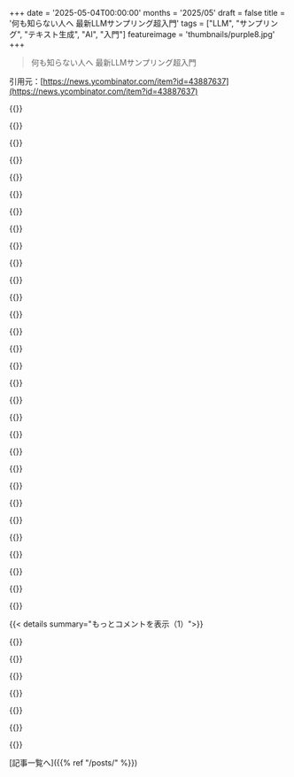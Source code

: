 +++
date = '2025-05-04T00:00:00'
months = '2025/05'
draft = false
title = '何も知らない人へ 最新LLMサンプリング超入門'
tags = ["LLM", "サンプリング", "テキスト生成", "AI", "入門"]
featureimage = 'thumbnails/purple8.jpg'
+++

> 何も知らない人へ 最新LLMサンプリング超入門

引用元：[https://news.ycombinator.com/item?id=43887637](https://news.ycombinator.com/item?id=43887637)




{{<matomeQuote body="これに関連してだけど、僕たちのmin_pに関する論文がICLRで12000件中18位になって、オーラル発表になったんだ。ポスターも人気だったし、オーラル発表（私がyoshua bengioにこの件で文句言って、彼が一番最初の質問者になったんだ。2番目の発表者で19:30くらいからだよ。発表スライドもそこに置いてるけど、マジで面白いよ）。論文はこちら：https://arxiv.org/abs/2407.01082<br>min_pの著者の一人として断言できるけど、Top N sigmaは今のところ、汎用サンプラーとしてはダントツで一番だよ。あと、temperatureは今よりはるかに高くスケールできるし、そうすべき。min_pやTop N sigmaみたいな技術を使えば、温度100とかでも全然大丈夫なんだ。<br>それから、top_k=2と超高温っていう特殊なケース（記事の終わり近くで著者が推奨してないやつ）も、それ自体がすごく面白い。それをやると10語に1回くらいスペルミスが出るけど、なんか面白いクリエイティビティがあるように見えるんだよね。" userName="Der_Einzige" createdAt="2025/05/04 17:35:06" color="#785bff">}}




{{<matomeQuote body="基本的にはgreedyじゃないサンプラーってあるの？　つまり、実際に木を探索するやつ。分岐がめちゃくちゃ多いし、ノードの展開が高いのはわかるけど、探索しないってのがいつも変だなって思ってたんだ。" userName="toxik" createdAt="2025/05/04 18:22:43" color="">}}




{{<matomeQuote body="beam searchとその派生以外で？（constrained beam searchっていうあまり知られてないけどめちゃくちゃ強力なのも含めて、いっぱいあるよ：https://huggingface.co/blog/constrained-beam-search）<br>あと、MBR（minimal bayes risk）サンプリングは入るかな？<br>それから、ICLRでこの論文もあったよ。この質問に関連してる：https://arxiv.org/abs/2410.03968<br>この論文は基本的に、非ヒューリスティックな手法（beam searchとか）はヒューリスティックな手法に比べて有害だって主張してるんだ。" userName="Der_Einzige" createdAt="2025/05/04 22:38:32" color="#ff5733">}}




{{<matomeQuote body="Beam Search samplingはたまに使われてるよ。" userName="Kubuxu" createdAt="2025/05/04 19:16:24" color="">}}




{{<matomeQuote body="ここで触れられてないことだけど、サンプラーはモデルの内部状態にアクセスできないってことがある。あれは出力分布に基本的な数学を適用してるだけで、技術的には多少の意味合いを持ってるけど、モデル自身と同じくらい賢くないとデコードできないんだ。<br>ここで説明されてるrepetition penaltyとかDRYみたいな特定のサンプラーはまさにこれ。モデルは無数のやり方で繰り返す可能性があるけど、それを全部防ぐ唯一の方法はより良い訓練であって、n-gram検索とか他の古典的なNLP手法じゃない。これは基本的に、全ての穴に指を突っ込んで塞ごうとしてるようなもの。指、いくつ持ってるの？<br>自己回帰プロセスをハッキングするのは、Min-Pみたいなちょっとした改善や、いくつかの気の利いたトリックを可能にする簡単な部分もあるけど、もし悪いモデルを良いモデルに変えるためにそれをやってるなら、それは間違ったやり方だよ。" userName="orbital-decay" createdAt="2025/05/04 17:37:26" color="#38d3d3">}}




{{<matomeQuote body="いやいや、未創造的なモデルを創造的なモデルにするためにやるんだよ。サンプリングがあまり重要じゃないとか、bitter lessonに違反するとかっていう考えこそ、私がICLRのオーラル発表でアカデミック界全体に、この種の研究に対する巨大な盲点があると指摘せざるを得なかった理由なんだ！<br>Top n sigmaは2024年半ばから、min_pは2023年頃からあるのに、オープンソース以外のもの（つまりHF/vllm以外）には、これらの革新がまだ統合されるのを待ってる状態。API提供者はモデルが”too creative”になるリスクに対処したくないから、わざとゆっくりやってるんだよ（あと、高い温度はたぶん彼らのwatermarkingを壊す）。<br>もう一つ—モデルに自分のサンプリング設定を認識させるのは、もしトークンごとや生成ごとにモデルにフィードバックするだけなら、超簡単だよ（例えばstructured generationを使うとか）。モデルは自分のサンプリング設定を制御できるから、ちょっとした追加プログラミングだけで「内部状態にアクセスできる」んだ（今じゃモデルがそのコードを君のために書いてくれるかもしれないねlol）。" userName="Der_Einzige" createdAt="2025/05/04 17:39:52" color="#ff5c5c">}}




{{<matomeQuote body="たぶん、これにはvarianceっていう言葉の方が良いかもしれない。創造性はかなり曖昧な言葉で、例えばほとんどの人はR1をRP/物語で、制御不能な形で全部を脱線させる傾向があるから創造的だって言うだろうけど、他の現代モデルと同じようにvarianceはまだ足りない（推論チェーンをぶっ壊してlogprobsを見ると私の言いたいことがわかるよ）。bitter lessonは何か閾値じゃなくて、収穫逓減のカーブを説明してるんだ。簡単な部分にいる限りは大丈夫。<br>でも、もっと大きな問題は、概念は出力分布にデコードされる前に表現されてるってこと。自己回帰トランスポートをハッキングすることで、ある程度それらを操ることはできるけど、もしモデル自身がその概念が特定の概念に対応してるって学んでしまったら（そしてRLはまさにそうする傾向がある）、サンプリングでそれを直すのは通常難しかったり不可能だったりする。基本的には、out-of-distributionの出力を強制することになるから、精度を失ったり、モデルをさらに馬鹿にしたりするだけだよ。" userName="orbital-decay" createdAt="2025/05/04 17:55:45" color="#45d325">}}




{{<matomeQuote body="＞ いやいや、未創造的なモデルを創造的なモデルにするためにやるんだよ。これはICLRのオーラル発表でアカデミック界全体に、この種の研究に対する巨大な盲点があると指摘せざるを得なかった理由なんだ！<br>この意見、よく見るよ。XTC（めっちゃ直感に反する響きだけど）みたいなサンプラーを絶賛してる人さえいるけど、それは常に”創造的な”タスクについてだね。数学タスクみたいな、明確な正解/不正解があるタスクでは、”創造的な”サンプラーはどれもトップにならない。min_pでさえ（めちゃくちゃな温度なら例外だけど、それでも全体的な精度は通常の温度と通常のサンプリングより低いんだ）…<br>主な問題は、”創造性”があまりにも主観的な尺度で、適切に採点するのが難しいってことだね。" userName="NitpickLawyer" createdAt="2025/05/05 05:32:57" color="#ff5733">}}




{{<matomeQuote body="僕は”クレイジーな”温度は100くらいから始まると思うんだ。文献でよく言われる2-3じゃなくてね。<br>この投稿全体については君の言う通りだと思うけど、LLMを使ってるcoomers/erpの人たちがどれだけ多いか、そしてどれだけ使ってるかを君は過小評価してるんじゃないかな。XTCは彼らのために、ある種のslop removalの概念を与えるために作られたんだ。antislop sampler（Sam Peach、EQ benchの作成者から）ほどそのタスクには向いてないかもしれないけど、僕はXTCが出力に”スパイス”を加えるのにかなり良いと思ってるよ。<br>re: “創造性”の測定難しさは特にそうだね—特に採点する難しさ！ 僕たちもこのことで耳元で小言を言ってくる細かい人たちがいるんだ。君、もしかしてStanfordにいる？ IFYKYKだけど…" userName="Der_Einzige" createdAt="2025/05/05 14:31:14" color="">}}




{{<matomeQuote body="どうしてbitter lessonに違反してないことになるの？ 人間のロジックを使って後からモデルを修正しようとしてるじゃん。bitter lessonは単に、より良いモデルを訓練しろって言うだろうに。<br>まあ、それが君の主張に反するとは思ってないけど—むしろ、bitter lessonの問題点だと思うんだ。" userName="achierius" createdAt="2025/05/05 00:25:06" color="">}}




{{<matomeQuote body="このヒューリスティクスがタダ同然だから違反じゃないってのが主な論点だよ。LLMが作ったサンプラーは多分もっと良くなるけど、自己改善を始めるにはタダのヒューリスティクスがいくつかいるんだ。Bitter lessonの批判は、人間が作ったヒューリスティクスはタダじゃなくて、学習を遅くして「コンピュータに任せる」のを邪魔したってこと。High temp samplingはそこそこ良い合成データ作るのにすごく大事で、自然言語で「コンピュータに任せる」ことを可能にするんだ。高温での生成をちゃんとするには、もっと良いサンプリングしかないよ。" userName="Der_Einzige" createdAt="2025/05/05 14:33:52" color="#785bff">}}




{{<matomeQuote body="このガイドの主な関心事は、効率と複雑さの爆発を防ぐことみたいだね。" userName="neuroelectron" createdAt="2025/05/04 19:53:35" color="">}}




{{<matomeQuote body="最近、Ollama/llama.cpp向けのサンプリングガイドを書いてみたんだ。何かフィードバックとか修正あったら大歓迎だよ。リンクはこれね。https://smcleod.net/2025/04/comprehensive-guide-to-llm-sampl..." userName="smcleod" createdAt="2025/05/04 21:05:13" color="">}}




{{<matomeQuote body="これすごく良いね。全てが分かりやすくシンプルに説明されてるから、新しいことを試すチャンスが広がるし、効果的にやる方法も分かるよ。例えば、なぜ単語全体をトークンにしないの？限定された”robot dialect”を持つ”robot”を作るとか。新しい単語とか珍しい単語は無理だけど、学習データや入力データを修正して、単語を既存の語彙に翻訳すればいい。そうすると、文字通りrobotみたいな小さなマッピングになって、C-3POみたいに、どんな質問にうまく答えられるかユーザーに期待を持たせられるかも。" userName="neuroelectron" createdAt="2025/05/04 18:34:13" color="#45d325">}}




{{<matomeQuote body="＞ 例えば、なぜ単語全体をトークンにしないの？<br>単語だけのトークナイザーはRNN/LSTMの頃にみんなやってたことだよ。BPEとかWordPiece/SentencePieceみたいなトークン化より良くなることはないし、句読点みたいな意味のあるsemantic hintsを使えないから品質が悪くなるんだよね。" userName="minimaxir" createdAt="2025/05/04 18:56:33" color="#ff5733">}}




{{<matomeQuote body="代わりに層で意味的なsemantic hintsをエンコードすることもできるよ。正直、これはコストがかかるから、単語をトークンにするアイデアとはちょっと逆行するんだけどね。" userName="neuroelectron" createdAt="2025/05/04 19:24:39" color="#ff5733">}}




{{<matomeQuote body="これはすごく詳しいけど、関連するconstrained samplingについて、数週間前に作ったインタラクティブな記事があるんだ。リンクはこれね。http://michaelgiba.com/grammar-based/index.html" userName="michaelgiba" createdAt="2025/05/08 11:44:39" color="">}}




{{<matomeQuote body="LLMが”idea”を出力しようとするとき、”next token”じゃなくてね、logitsベクトルで選ぶとその元の”idea”が壊れるはずだよ... ”idea”がcompleteなら、logitsでサンプリングする必要はないはず。この考え方だと、サンプリングは出力レベル（”what will the next spoke word be”）の近くでやるべきじゃないね。" userName="mdp2021" createdAt="2025/05/04 18:03:34" color="">}}




{{<matomeQuote body="LLMsは”ideas”じゃなくて、次のトークンを正しく予測する確率を最大化するように学習されてるんだ。”idea”を学習の目標として定義することはできないよ。" userName="minimaxir" createdAt="2025/05/04 18:09:53" color="#ff33a1">}}




{{<matomeQuote body="Interpretability studiesは、これを見るのにいくつかの別の見方を示してるんだ。これはNewtonian vs Lagrangian mechanicsみたいだね。Autoregressive token predictionとか、pattern matching、idea conceptualization、超多次元空間でのpathfindingとか、色々な捉え方があるよ。" userName="orbital-decay" createdAt="2025/05/04 18:34:32" color="">}}




{{<matomeQuote body="アーキテクチャの問題だね。出力層近くで変えるのって、アイデアを扱うはずなのに逆説的だろ。”changing words before it says them”みたいな。アイデアを訓練のロス目的として定義できない？何をもってそう言うの？文とか段落も埋め込み空間に位置を持つじゃん。この記事は興味深いけど、根本的な問題（エレファント・イン・ザ・ルーム）を浮き彫りにしてるね。" userName="mdp2021" createdAt="2025/05/04 18:22:00" color="#38d3d3">}}




{{<matomeQuote body="LLMモデル自身が勝手にトークン化するってできるのかな？別のトークナイザーじゃなくて、どんな文字列でも受け取って、それをトークンにするNNを本体と一緒に学習させるの。" userName="amelius" createdAt="2025/05/05 02:50:13" color="">}}




{{<matomeQuote body="もうやってるよ。NNはトークンIDを直接扱えなくて、数値ベクトル（one-hotなど）にしないとダメなんだ。それを隠れ状態空間に変換する。トークン化をなくすとエンコーダーの負荷が増えるし、統計的に効率的なトークン化の方が良い。昔文字単位からトークン化に移行したのは効率のためだから、トークン化なしはたぶん割に合わないよ。" userName="kmeisthax" createdAt="2025/05/05 03:58:52" color="#785bff">}}




{{<matomeQuote body="「”anti”とか”ism”を事前にトークン化しないと、モデルの下位層が同じことやる」って言ってるけど、俺が言ってるのは、LLMの入力の前に文字をトークン（内部表現）に変換する別のNNのことなんだ。利点はLLMの表現が統一されること。欠点はNN内で重複するかもだけど、重み共有でいけるかも。" userName="amelius" createdAt="2025/05/05 09:58:49" color="#38d3d3">}}




{{<matomeQuote body="いやー、この分野って思ってたより奥が深いね。より良いサンプリングがモデルの限界をマジで解決するのか、それとも根本的な問題をパッチ当てしてるだけなのかな？って思うよ。" userName="gitroom" createdAt="2025/05/05 05:13:39" color="">}}




{{<matomeQuote body="これいいね！”Sampling”って思ったより色々なことをカバーしてるんだね。" userName="antonvs" createdAt="2025/05/04 17:11:59" color="">}}




{{<matomeQuote body="数年前に出た技術をアップデートしたものを「モダン」って呼ぶのは、ちょっと教養がないんじゃない？「モダン」っていうなら、何と比べて「モダン」なの？「クラシカルなLLMサンプリング」とでも言うの？" userName="ltbarcly3" createdAt="2025/05/04 21:19:05" color="">}}




{{<matomeQuote body="「数年前に出た技術のアップデートをモダンって呼ぶのは教養がない」って言うなら、まず辞書でも引いてみたら？ケンブリッジ辞書だと「モダン」は最新のアイデアや方法を使ったもの。記事はまさにそれを説明してるし、この7年で色々進んだ。GPT-1,2,3なんて今となっては完全に古い、つまりモダンじゃないよ。" userName="antonvs" createdAt="2025/05/05 12:47:47" color="">}}




{{<matomeQuote body="これらのアルゴリズムの多くは2019年（TFSとか）か、もっと前（temperature）に発明されたものだよ。" userName="Der_Einzige" createdAt="2025/05/04 22:39:35" color="">}}




{{<matomeQuote body="LLMってもっとずっと前からあるんだよ。ノーベル賞受賞も昔のブレークスルーを示してるし。ChatGPTは流行ったブレークスルーって感じかな。<br>スマホのキーボードだって10年前からLLM使ってるしね。" userName="eddyzh" createdAt="2025/05/04 21:23:40" color="">}}




{{< details summary="もっとコメントを表示（1）">}}

{{<matomeQuote body="この記事超役に立つし説明も分かりやすいね。でも誰が書いたんだろ？DRY、つまり”repetition penalties”のところが興味深かった。俺は要約とかで原文の正確な引用が欲しい時があるんだけど、DRY penaltyってそれと逆の方向に働きそうだなって思ったよ。" userName="simonw" createdAt="2025/05/04 20:02:26" color="#ff33a1">}}




{{<matomeQuote body="Attributionがないことに気づいてなかったな。@AlpinDaleが書いたんだよ。" userName="nkko" createdAt="2025/05/04 20:24:14" color="">}}




{{<matomeQuote body="これかなり面白いね。最初のsoftmax temperature選んだ後に、こんなにいっぱい操作が行われてるなんて知らなかったなー。" userName="blt" createdAt="2025/05/04 17:27:23" color="">}}




{{<matomeQuote body="今どきのLLM APIで設定できるのって、紹介されてるテクニックのごく一部だけだってことも言っとく価値あるね。（だいたいtemperatureとかtop-p、top-kだけかな。他のpenaltyは計算コストかかるから）" userName="minimaxir" createdAt="2025/05/04 17:39:47" color="#785bff">}}




{{<matomeQuote body="他のpenaltyはそんなにオーバーヘッドかからないよ（min_pはほぼタダ）。APIプロバイダが提供しないのは、alignmentを破る可能性があるからだって。それがtop_p, top_k, tempが制限されてる理由。ちゃんとした設定いじりたいなら、oobabooga, sillytavern, huggingfaceコードを自分で動かすしかないね。サンプリングのイノベーションは今オープンソース界隈にいるよ。" userName="Der_Einzige" createdAt="2025/05/04 17:41:44" color="#38d3d3">}}




{{<matomeQuote body="貢献ありがとう！！！min_pは数学やコーディングにも役立つ？サンプリングで性能上げられる？APIの少ないパラメータでチューニングするガイドある？「t=0で決定的、t=1で創造的」って古い話しか聞かないけど、tempって本当にsoftmax temperature？Claude 3.7 Sonnetは思考モードでt！＝1.0ダメだけどGemini 2.5 ProはOKだし。t=0.0でコーディングとか良い結果なら、そのまま使い続けて能力失わない？" userName="thegeomaster" createdAt="2025/05/05 01:04:14" color="#ff5733">}}

{{</details>}}



[記事一覧へ]({{% ref "/posts/" %}})
